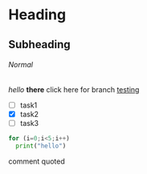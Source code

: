 # Heading
## Subheading
###### Normal
*hello*
**there**
click here for branch [testing](https://github.com/Mandeep-123/book-practice/tree/testing)

- [ ] task1
- [X] task2
- [ ] task3

```python
for (i=0;i<5;i++)
  print("hello")
```

comment quoted
